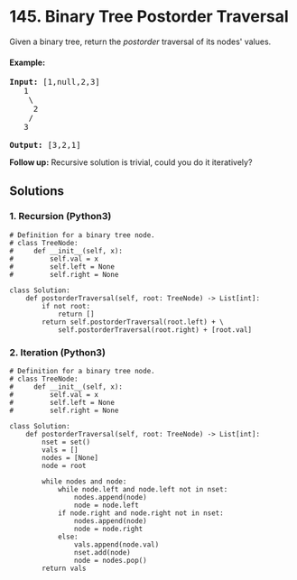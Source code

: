 # 145. Binary Tree Postorder Traversal
Given a binary tree, return the *postorder* traversal of its nodes' values.

#### Example:
<pre>
<strong>Input:</strong> [1,null,2,3]
   1
    \
     2
    /
   3

<strong>Output:</strong> [3,2,1]
</pre>

**Follow up:** Recursive solution is trivial, could you do it iteratively?

## Solutions

### 1. Recursion (Python3)
```Python3
# Definition for a binary tree node.
# class TreeNode:
#     def __init__(self, x):
#         self.val = x
#         self.left = None
#         self.right = None

class Solution:
    def postorderTraversal(self, root: TreeNode) -> List[int]:
        if not root:
            return []
        return self.postorderTraversal(root.left) + \
            self.postorderTraversal(root.right) + [root.val]
```

### 2. Iteration (Python3)
```Python3
# Definition for a binary tree node.
# class TreeNode:
#     def __init__(self, x):
#         self.val = x
#         self.left = None
#         self.right = None

class Solution:
    def postorderTraversal(self, root: TreeNode) -> List[int]:
        nset = set()
        vals = []
        nodes = [None]
        node = root
        
        while nodes and node:
            while node.left and node.left not in nset:
                nodes.append(node)
                node = node.left
            if node.right and node.right not in nset:
                nodes.append(node)
                node = node.right
            else:
                vals.append(node.val)
                nset.add(node)
                node = nodes.pop()
        return vals
```
